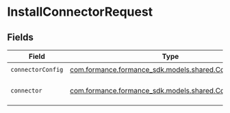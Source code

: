 # InstallConnectorRequest


## Fields

| Field                                                                                             | Type                                                                                              | Required                                                                                          | Description                                                                                       |
| ------------------------------------------------------------------------------------------------- | ------------------------------------------------------------------------------------------------- | ------------------------------------------------------------------------------------------------- | ------------------------------------------------------------------------------------------------- |
| `connectorConfig`                                                                                 | [com.formance.formance_sdk.models.shared.ConnectorConfig](../../models/shared/ConnectorConfig.md) | :heavy_check_mark:                                                                                | N/A                                                                                               |
| `connector`                                                                                       | [com.formance.formance_sdk.models.shared.Connector](../../models/shared/Connector.md)             | :heavy_check_mark:                                                                                | The name of the connector.                                                                        |